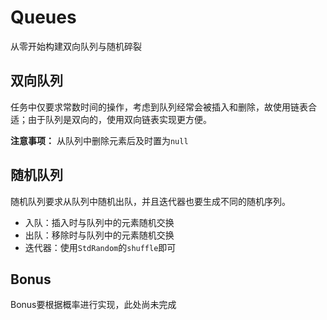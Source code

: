 # Queues
从零开始构建双向队列与随机碎裂

## 双向队列
任务中仅要求常数时间的操作，考虑到队列经常会被插入和删除，故使用链表合适；由于队列是双向的，使用双向链表实现更方便。

**注意事项：**
从队列中删除元素后及时置为`null`

## 随机队列
随机队列要求从队列中随机出队，并且迭代器也要生成不同的随机序列。
 - 入队：插入时与队列中的元素随机交换
 - 出队：移除时与队列中的元素随机交换
 - 迭代器：使用`StdRandom`的`shuffle`即可

## Bonus
 Bonus要根据概率进行实现，此处尚未完成